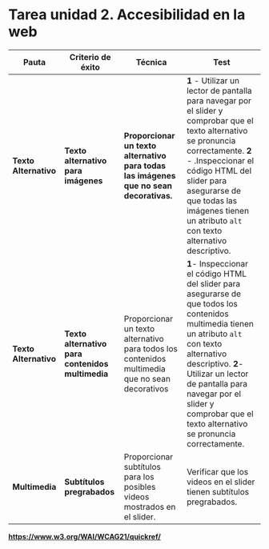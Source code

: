 # Tarea unidad 2. Accesibilidad en la web


| Pauta | Criterio de éxito | Técnica | Test |
|---|---|---|---|
| **Texto Alternativo** | **Texto alternativo para imágenes** | **Proporcionar un texto alternativo para todas las imágenes que no sean decorativas.** | **1** - Utilizar un lector de pantalla para navegar por el slider y comprobar que el texto alternativo se pronuncia correctamente. **2** - .Inspeccionar el código HTML del slider para asegurarse de que todas las imágenes tienen un atributo `alt` con texto alternativo descriptivo.|
| **Texto Alternativo** | **Texto alternativo para contenidos multimedia** | Proporcionar un texto alternativo para todos los contenidos multimedia que no sean decorativos | **1**- Inspeccionar el código HTML del slider para asegurarse de que todos los contenidos multimedia tienen un atributo `alt` con texto alternativo descriptivo. **2**-Utilizar un lector de pantalla para navegar por el slider y comprobar que el texto alternativo se pronuncia correctamente.|
| **Multimedia** | **Subtítulos pregrabados** | Proporcionar subtítulos para los posibles videos mostrados en el slider. | Verificar que los videos en el slider tienen subtítulos pregrabados.| 


**https://www.w3.org/WAI/WCAG21/quickref/**

